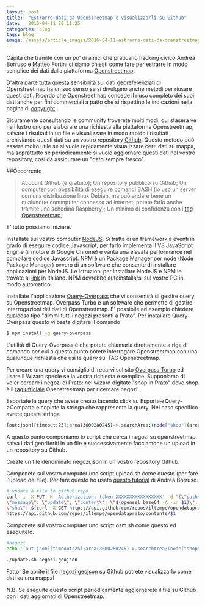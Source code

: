 ```yaml
---
layout: post
title:  "Estrarre dati da Openstreetmap e visualizzarli su Github"
date:   2016-04-11 20:11:25
categories: blog
tags: blog
image: /assets/article_images/2016-04-11-estrarre-dati-da-openstreetmap-e-visualizzarli/photo.jpeg
---
```


Capita che tramite con un po' di amici che praticano hacking civico Andrea Borruso e Matteo Fortini ci siamo chiesti come fare per estrarre in modo semplice dei dati dalla piattaforma [Openstreetmap](http://www.openstreetmap.org).

D'altra parte tutta questa sensibilità sui dati georeferenziati di Openstreetmap ha un suo senso se si divulgano anche metodi per riusare questi dati. Ricordo che Openstreetmap concede il riuso completo dei suoi dati anche per fini commerciali a patto che si rispettino le indicazioni nella pagina di [copyright](https://www.openstreetmap.org/copyright).

Sicuramente consultando le community troverete molti modi, qui stasera ve ne illustro uno per elaborare una richiesta alla piattaforma Openstreetmap, salvare i risultati in un file e visualizzare in modo rapido i risultati archiviando questi dati su un vostro repository [Github](http://www.github.com). Questo metodo può essere molto utile se si vuole repidamente visualizzare certi dati su mappa, ma soprattutto se periodicamente si vuole aggiornare questi dati nel vostro repository, così da assicurare un "dato sempre fresco".

##Occorrente
> Account Github (è gratuito);
> Un repository pubblico su Github;
> Un computer con possibilità di eseguire comandi BASH (io uso un server con una distribuzione linux Debian, ma può andare bene un qualunque commputer connesso ad internet, potete farlo anche tramite una schedina Raspberry);
> Un minimo di confidenza con i [tag Openstreetmap](http://wiki.openstreetmap.org/wiki/IT:Etichette);

E' tutto possiamo iniziare.

Installate sul vostro computer [NodeJS](https://nodejs.org/it/). Si tratta di un framework a eventi in grado di eseguire codice Javascript, per farlo implementa il V8 JavaScript Engine (il motore di Google Chrome) e vanta una elevata performance nel compilare codice Javascript. NPM è un Package Manager per node (Node Package Manager) ovvero di un software che consente di installare applicazioni per NodeJS. Le istruzioni per installare NodeJS e NPM le trovate al [link](https://nodejs.org/it/) in italiano. NPM dovrebbe autoinstallarsi sul vostro PC in modo automatico.

Installate l'applicazione [Query-Overpass](https://github.com/perliedman/query-overpass) che vi consentirà di gestire query su Openstreetmap. Overpass Turbo è un software che permette di gestire interrogazioni dei dati di Openstreetmap. E' possibile ad esempio chiedere qualcosa tipo "dimmi tutti i negozi presenti a Prato". Per installare 
Query-Overpass questo vi basta digitare il comando

```bash
$ npm install -g query-overpass
```

L'utilità di Query-Overpass è che potete chiamarla direttamente a riga di comando per cui a questo punto potete interrogare Openstreetmap con una qualunque richiesta che usi le query sui TAG Openstreetmap.

Per creare una query vi consiglio di recarvi sul sito [Overpass Turbo](https://overpass-turbo.eu/) ed usare il Wizard specie se la vostra richiesta è semplice. Supponiamo di voler cercare i negozi di Prato: nel wizard digitate "shop in Prato" dove shop è il [tag ufficiale](http://wiki.openstreetmap.org/wiki/Key:shop) Openstreetmap per ricercare negozi.

Esportate la query che avete creato facendo click su Esporta->Query->Compatta e copiate la stringa che rappresenta la query. Nel caso specifico avrete questa stringa

```bash
[out:json][timeout:25];area(3600280245)->.searchArea;(node["shop"](area.searchArea);way["shop"](area.searchArea);relation["shop"](area.searchArea););out body;>;out skel qt;
```
A questo punto componiamo lo script che cerca i negozi su openstreetmap, salva i dati georiferiti in un file e successivamente facciamone un upload in un repository su Github. 

Create un file denominato negozi.json in un vostro repository Github.

Componete sul vostro computer uno script upload.sh come questo (per fare l'upload del file). Per fare questo ho usato [questo tutorial](https://medium.com/mai-piu-senza/pubblicare-e-aggiornare-file-su-github-tramite-curl-5253cb139b86#.gx7rfu9p6) di Andrea Borruso.

```bash
# update a file to github repo
curl -i -X PUT -H 'Authorization: token XXXXXXXXXXXXXXXXX' -d "{\"path\": \"$1\", \
\"message\": \"update\", \"content\": \"$(openssl base64 -A -in $1)\", \"branch\": \"master\",\
\"sha\": $(curl -X GET https://api.github.com/repos/iltempe/opendataprato/contents/$1 | jq .sha)}" \
https://api.github.com/repos/iltempe/opendataprato/contents/$1

```

Componete sul vostro computer uno script osm.sh come questo ed eseguitelo.

```bash
#negozi
echo '[out:json][timeout:25];area(3600280245)->.searchArea;(node["shop"](area.searchArea);way["shop"](area.searchArea);relation["shop"](area.searchArea););out body;>;out skel qt;' | query-overpass > negozi.geojson

./update.sh negozi.geojson

```

Fatto! Se aprite il file [negozi.geojson](https://github.com/iltempe/opendataprato/blob/master/negozi.geojson) su Github potrete visualizzarlo come dati su una mappa! 

N.B. Se eseguite questo script periodicamente aggiornerete il file su Github con i dati aggiornati di Openstreetmap.



